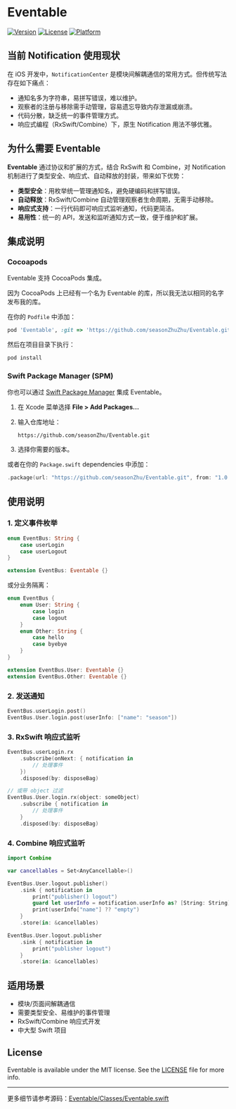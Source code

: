 # Eventable

[![Version](https://img.shields.io/cocoapods/v/Eventable.svg?style=flat)](https://cocoapods.org/pods/Eventable)
[![License](https://img.shields.io/cocoapods/l/Eventable.svg?style=flat)](https://cocoapods.org/pods/Eventable)
[![Platform](https://img.shields.io/cocoapods/p/Eventable.svg?style=flat)](https://cocoapods.org/pods/Eventable)

## 当前 Notification 使用现状

在 iOS 开发中，`NotificationCenter` 是模块间解耦通信的常用方式。但传统写法存在如下痛点：

- 通知名多为字符串，易拼写错误，难以维护。
- 观察者的注册与移除需手动管理，容易遗忘导致内存泄漏或崩溃。
- 代码分散，缺乏统一的事件管理方式。
- 响应式编程（RxSwift/Combine）下，原生 Notification 用法不够优雅。

## 为什么需要 Eventable

**Eventable** 通过协议和扩展的方式，结合 RxSwift 和 Combine，对 Notification 机制进行了类型安全、响应式、自动释放的封装，带来如下优势：

- **类型安全**：用枚举统一管理通知名，避免硬编码和拼写错误。
- **自动释放**：RxSwift/Combine 自动管理观察者生命周期，无需手动移除。
- **响应式支持**：一行代码即可响应式监听通知，代码更简洁。
- **易用性**：统一的 API，发送和监听通知方式一致，便于维护和扩展。

## 集成说明

### Cocoapods

Eventable 支持 CocoaPods 集成。

因为 CocoaPods 上已经有一个名为 Eventable 的库，所以我无法以相同的名字发布我的库。

在你的 `Podfile` 中添加：

```ruby
pod 'Eventable', :git => 'https://github.com/seasonZhuZhu/Eventable.git'
```

然后在项目目录下执行：

```sh
pod install
```

### Swift Package Manager (SPM)

你也可以通过 [Swift Package Manager](https://swift.org/package-manager/) 集成 Eventable。

1. 在 Xcode 菜单选择 **File > Add Packages...**
2. 输入仓库地址：

   ```
   https://github.com/seasonZhu/Eventable.git
   ```

3. 选择你需要的版本。

或者在你的 `Package.swift` dependencies 中添加：

```swift
.package(url: "https://github.com/seasonZhu/Eventable.git", from: "1.0.0")
```

## 使用说明

### 1. 定义事件枚举

```swift
enum EventBus: String {
    case userLogin
    case userLogout
}

extension EventBus: Eventable {}
```

或分业务隔离：

```swift
enum EventBus {
    enum User: String {
        case login
        case logout
    }
    enum Other: String {
        case hello
        case byebye
    }
}

extension EventBus.User: Eventable {}
extension EventBus.Other: Eventable {}
```

### 2. 发送通知

```swift
EventBus.userLogin.post()
EventBus.User.login.post(userInfo: ["name": "season"])
```

### 3. RxSwift 响应式监听

```swift
EventBus.userLogin.rx
    .subscribe(onNext: { notification in
        // 处理事件
    })
    .disposed(by: disposeBag)

// 或带 object 过滤
EventBus.User.login.rx(object: someObject)
    .subscribe { notification in
        // 处理事件
    }
    .disposed(by: disposeBag)
```

### 4. Combine 响应式监听

```swift
import Combine

var cancellables = Set<AnyCancellable>()

EventBus.User.logout.publisher()
    .sink { notification in
        print("publisher() logout")
        guard let userInfo = notification.userInfo as? [String: String] else { return }
        print(userInfo["name"] ?? "empty")
    }
    .store(in: &cancellables)

EventBus.User.logout.publisher
    .sink { notification in
        print("publisher logout")
    }
    .store(in: &cancellables)
```

## 适用场景

- 模块/页面间解耦通信
- 需要类型安全、易维护的事件管理
- RxSwift/Combine 响应式开发
- 中大型 Swift 项目

## License

Eventable is available under the MIT license. See the [LICENSE](LICENSE) file for more info.

---

更多细节请参考源码：[Eventable/Classes/Eventable.swift](Eventable/Classes/Eventable.swift)